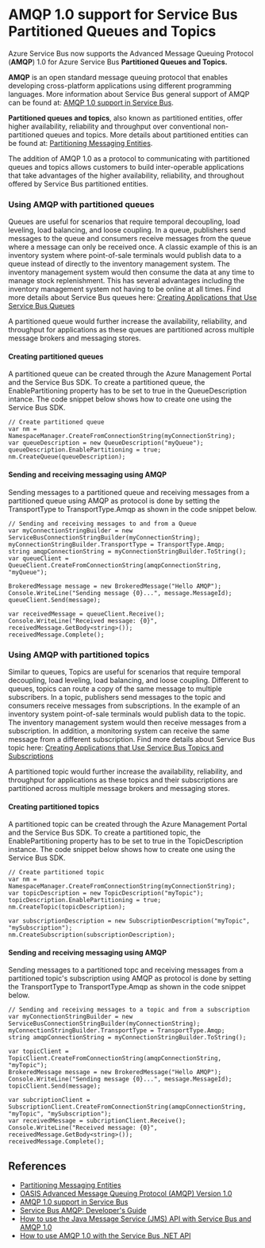 <properties 
	pageTitle="AMQP 1.0 support for Service Bus Partitioned Queues and Topics | Windows Azure" 
	description="Learn about using the Advanced Message Queuing Protocol (AMQP) 1.0 with Service Bus Partitioned Queues and Topics." 
	services="service-bus" 
	documentationCenter=".net" 
	authors="hillaryc" 
	manager="hillaryc" 
	editor="hillaryc"/>

<tags
	ms.service="service-bus"
	ms.date="07/21/2015"
	wacn.date=""/>



# AMQP 1.0 support for Service Bus Partitioned Queues and Topics 

Azure Service Bus now supports the Advanced Message Queuing Protocol (**AMQP**) 1.0 for Azure Service Bus **Partitioned Queues and Topics.**

**AMQP** is an open standard message queuing protocol that enables developing cross-platform applications using different programming languages.  More information about Service Bus general support of AMQP can be found at: [AMQP 1.0 support in Service Bus](/documentation/articles/service-bus-amqp-overview).

**Partitioned queues and topics**, also known as partitioned entities, offer higher availability, reliability and throughput over conventional non-partitioned queues and topics. More details about partitioned entities can be found at: [Partitioning Messaging Entities](https://msdn.microsoft.com/zh-cn/library/azure/dn520246.aspx).

The addition of AMQP 1.0 as a protocol to communicating with partitioned queues and topics allows customers to build inter-operable applications that take advantages of the higher availability, reliability, and throughout offered by Service Bus partitioned entities.    

### Using AMQP with partitioned queues

Queues are useful for scenarios that require temporal decoupling, load leveling, load balancing, and loose coupling. In a queue, publishers send messages to the queue and consumers receive messages from the queue where a message can only be received once. A classic example of this is an inventory system where point-of-sale terminals would publish data to a queue instead of directly to the inventory management system. The inventory management system would then consume the data at any time to manage stock replenishment. This has several advantages including the inventory management system not having to be online at all times. Find more details about Service Bus queues here: [Creating Applications that Use Service Bus Queues](https://msdn.microsoft.com/zh-cn/library/azure/hh689723.aspx) 

A partitioned queue would further increase the availability, reliability, and throughput for applications as these queues are partitioned across multiple message brokers and messaging stores.     

#### Creating partitioned queues

A partitioned queue can be created through the Azure Management Portal and the Service Bus SDK. To create a partitioned queue, the EnablePartitioning property has to be set to true in the QueueDescription intance. The code snippet below shows how to create one using the Service Bus SDK. 
 
	// Create partitioned queue
	var nm = NamespaceManager.CreateFromConnectionString(myConnectionString);
	var queueDescription = new QueueDescription("myQueue");
	queueDescription.EnablePartitioning = true;
	nm.CreateQueue(queueDescription);

#### Sending and receiving messaging using AMQP

Sending messages to a partitioned queue and receiving messages from a partitioned queue using AMQP as protocol is done by setting the TransportType to TransportType.Amqp as shown in the code snippet below.  

	// Sending and receiving messages to and from a Queue
	var myConnectionStringBuilder = new ServiceBusConnectionStringBuilder(myConnectionString);
	myConnectionStringBuilder.TransportType = TransportType.Amqp;
	string amqpConnectionString = myConnectionStringBuilder.ToString();
	var queueClient = QueueClient.CreateFromConnectionString(amqpConnectionString, "myQueue");

	BrokeredMessage message = new BrokeredMessage("Hello AMQP");
	Console.WriteLine("Sending message {0}...", message.MessageId);
	queueClient.Send(message);

	var receivedMessage = queueClient.Receive();
	Console.WriteLine("Received message: {0}", receivedMessage.GetBody<string>());
	receivedMessage.Complete();


### Using AMQP with partitioned topics

Similar to queues, Topics are useful for scenarios that require temporal decoupling, load leveling, load balancing, and loose coupling. Different to queues, topics can route a copy of the same message to multiple subscribers. In a topic, publishers send messages to the topic and consumers receive messages from subscriptions. In the example of an inventory system point-of-sale terminals would publish data to the topic. The inventory management system would then receive messages from a subscription. In addition, a monitoring system can receive the same message from a different subscription. Find more details about Service Bus topic here: [Creating Applications that Use Service Bus Topics and Subscriptions](https://msdn.microsoft.com/zh-cn/library/azure/hh699844.aspx) 

A partitioned topic would further increase the availability, reliability, and throughput for applications as these topics and their subscriptions are partitioned across multiple message brokers and messaging stores. 

#### Creating partitioned topics

A partitioned topic can be created through the Azure Management Portal and the Service Bus SDK. To create a partitioned topic, the EnablePartitioning property has to be set to true in the TopicDescription instance. The code snippet below shows how to create one using the Service Bus SDK.
	
	// Create partitioned topic
	var nm = NamespaceManager.CreateFromConnectionString(myConnectionString);
	var topicDescription = new TopicDescription("myTopic");
	topicDescription.EnablePartitioning = true;
	nm.CreateTopic(topicDescription);

	var subscriptionDescription = new SubscriptionDescription("myTopic", "mySubscription");
	nm.CreateSubscription(subscriptionDescription);

#### Sending and receiving messaging using AMQP

Sending messages to a partitioned topc and receiving messages from a partitioned topic's subscription using AMQP as protocol is done by setting the TransportType to TransportType.Amqp as shown in the code snippet below.  

	// Sending and receiving messages to a topic and from a subscription
	var myConnectionStringBuilder = new ServiceBusConnectionStringBuilder(myConnectionString);
	myConnectionStringBuilder.TransportType = TransportType.Amqp;
	string amqpConnectionString = myConnectionStringBuilder.ToString();
	
	var topicClient = TopicClient.CreateFromConnectionString(amqpConnectionString, "myTopic");
	BrokeredMessage message = new BrokeredMessage("Hello AMQP");
	Console.WriteLine("Sending message {0}...", message.MessageId);
	topicClient.Send(message);
	
	var subcriptionClient = SubscriptionClient.CreateFromConnectionString(amqpConnectionString, "myTopic", "mySubscription");
	var receivedMessage = subcriptionClient.Receive();
	Console.WriteLine("Received message: {0}", receivedMessage.GetBody<string>());
	receivedMessage.Complete();


## References

*    [Partitioning Messaging Entities](https://msdn.microsoft.com/zh-cn/library/azure/dn520246.aspx)
*    [OASIS Advanced Message Queuing Protocol (AMQP) Version 1.0](http://docs.oasis-open.org/amqp/core/v1.0/os/amqp-core-complete-v1.0-os.pdf)
*    [AMQP 1.0 support in Service Bus](/documentation/articles/service-bus-amqp-overview)
*    [Service Bus AMQP: Developer's Guide]("https://msdn.microsoft.com/zh-cn/library/azure/jj841071.aspx")
*    [How to use the Java Message Service (JMS) API with Service Bus and AMQP 1.0](/documentation/articles/service-bus-java-how-to-use-jms-api-amqp)
*    [How to use AMQP 1.0 with the Service Bus .NET API](/documentation/articles/service-bus-dotnet-advanced-message-queuing)


